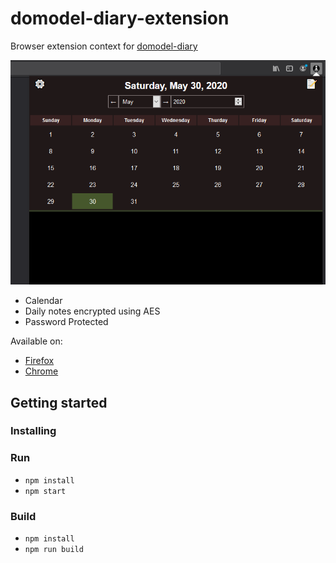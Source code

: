 # domodel-diary-extension

Browser extension context for [domodel-diary](https://github.com/thoughtsunificator/domodel-diary)

![](screenshot.png)

- Calendar
- Daily notes encrypted using AES
- Password Protected

Available on:

- [Firefox](https://addons.mozilla.org/en-US/firefox/addon/domodel-diary/)
- [Chrome](https://chrome.google.com/webstore/detail/domodel-diary/hncoaagegcdnajffjpkldhfceipfgnnf)

## Getting started

### Installing

### Run

- ``npm install``
- ``npm start``

### Build

- ``npm install``
- ``npm run build``
